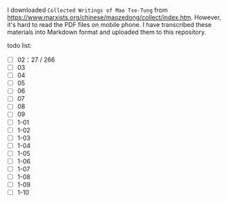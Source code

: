 I downloaded `Collected Writings of Mao Tse-Tung` from https://www.marxists.org/chinese/maozedong/collect/index.htm. However, it's hard to read the PDF files on mobile phone. I have transcribed these materials into Markdown format and uploaded them to this repository. 

todo list:

- [ ] 02：27 / 266
- [ ] 03
- [ ] 04
- [ ] 05
- [ ] 06
- [ ] 07
- [ ] 08
- [ ] 09
- [ ] 1-01
- [ ] 1-02
- [ ] 1-03
- [ ] 1-04
- [ ] 1-05
- [ ] 1-06
- [ ] 1-07
- [ ] 1-08
- [ ] 1-09
- [ ] 1-10